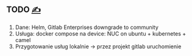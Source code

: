 
## TODO [<span style='font-size:20px;'>&#x270D;</span>](https://github.com/inframonit/docs/edit/CONTRIBUTION/TODO.md)


1. Dane: Helm, Gitlab Enterprises downgrade to community
2. Usługa: docker compose na device: NUC on ubuntu + kubernetes + camel
3. Przygotowanie usług lokalnie -> przez projekt gitlab uruchomienie  


